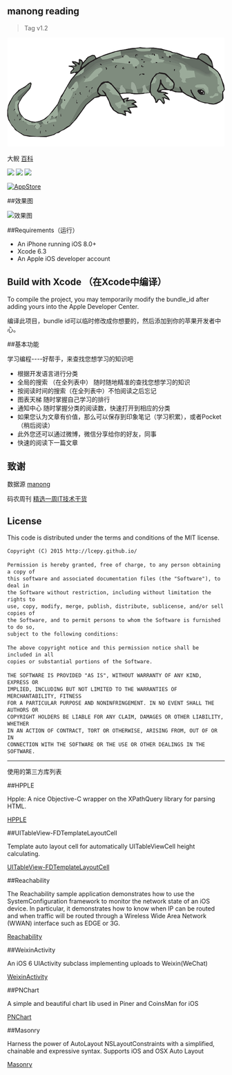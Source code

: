 ## manong reading

> Tag v1.2

![](green-46180_640.png)

大鲵 [百科](http://baike.baidu.com/link?url=AICKdlmsjeqZrwIi4VlmcuGDnayfohkDKPxa54F-0NxUEbKHiDQAUp5qH7bgB3Qp2lCoiEtk86odhH8BujSzMa)

![](https://img.shields.io/jenkins/s/https/jenkins.qa.ubuntu.com/precise-desktop-amd64_default.svg)
![](https://img.shields.io/github/license/mashape/apistatus.svg)
![](https://camo.githubusercontent.com/770175f6c01d89c84a020706126a9e6399ff76c4/68747470733a2f2f696d672e736869656c64732e696f2f636f636f61706f64732f702f4b696e676669736865722e7376673f7374796c653d666c6174)

[<img src="http://websources.qiniudn.com/iOS/963e0ee8-9013-11e4-8091-7ece67d64729.png" width="135" height="40" alt="AppStore"/>](https://itunes.apple.com/cn/app/yuan-yi-yue/id990227579?l=en&mt=8)

##效果图

![效果图](http://7qncz5.com1.z0.glb.clouddn.com/iOS/yuanyiyuan1.png)

##Requirements（运行）

- An iPhone running iOS 8.0+
- Xcode 6.3
- An Apple iOS developer account

## Build with Xcode （在Xcode中编译）

To compile the project, you may temporarily modify the bundle_id after adding yours into the Apple Developer Center. 

编译此项目，bundle id可以临时修改成你想要的，然后添加到你的苹果开发者中心。

##基本功能

学习编程----好帮手，来查找您想学习的知识吧

* 根据开发语言进行分类
* 全局的搜索 （在全列表中） 随时随地精准的查找您想学习的知识
* 按阅读时间的搜索（在全列表中）不怕阅读之后忘记
* 图表天梯  随时掌握自己学习的排行
* 通知中心  随时掌握分类的阅读数，快速打开到相应的分类
* 如果您认为文章有价值，那么可以保存到印象笔记（学习积累），或者Pocket（稍后阅读）
* 此外您还可以通过微博，微信分享给你的好友，同事
* 快速的阅读下一篇文章

## 致谢

数据源 [manong](https://github.com/nemoTyrant/manong)

码农周刊 [精选一周IT技术干货](http://weekly.manong.io/)

## License

This code is distributed under the terms and conditions of the MIT license.

```
Copyright (C) 2015 http://lcepy.github.io/

Permission is hereby granted, free of charge, to any person obtaining a copy of
this software and associated documentation files (the "Software"), to deal in
the Software without restriction, including without limitation the rights to
use, copy, modify, merge, publish, distribute, sublicense, and/or sell copies of
the Software, and to permit persons to whom the Software is furnished to do so,
subject to the following conditions:

The above copyright notice and this permission notice shall be included in all
copies or substantial portions of the Software.

THE SOFTWARE IS PROVIDED "AS IS", WITHOUT WARRANTY OF ANY KIND, EXPRESS OR
IMPLIED, INCLUDING BUT NOT LIMITED TO THE WARRANTIES OF MERCHANTABILITY, FITNESS
FOR A PARTICULAR PURPOSE AND NONINFRINGEMENT. IN NO EVENT SHALL THE AUTHORS OR
COPYRIGHT HOLDERS BE LIABLE FOR ANY CLAIM, DAMAGES OR OTHER LIABILITY, WHETHER
IN AN ACTION OF CONTRACT, TORT OR OTHERWISE, ARISING FROM, OUT OF OR IN
CONNECTION WITH THE SOFTWARE OR THE USE OR OTHER DEALINGS IN THE SOFTWARE.
```

---

使用的第三方库列表

##HPPLE

Hpple: A nice Objective-C wrapper on the XPathQuery library for parsing HTML.

[HPPLE](https://github.com/topfunky/hpple)

##UITableView-FDTemplateLayoutCell

Template auto layout cell for automatically UITableViewCell height calculating.

[UITableView-FDTemplateLayoutCell](https://github.com/forkingdog/UITableView-FDTemplateLayoutCell)

##Reachability 

The Reachability sample application demonstrates how to use the SystemConfiguration framework to monitor the network state of an iOS device. In particular, it demonstrates how to know when IP can be routed and when traffic will be routed through a Wireless Wide Area Network (WWAN) interface such as EDGE or 3G.

[Reachability ](https://developer.apple.com/library/ios/samplecode/Reachability/Introduction/Intro.html)

##WeixinActivity

An iOS 6 UIActivity subclass implementing uploads to Weixin(WeChat)

[WeixinActivity](https://github.com/iDay/WeixinActivity)

##PNChart

A simple and beautiful chart lib used in Piner and CoinsMan for iOS

[PNChart](https://github.com/kevinzhow/PNChart)

##Masonry

Harness the power of AutoLayout NSLayoutConstraints with a simplified, chainable and expressive syntax. Supports iOS and OSX Auto Layout

[Masonry](https://github.com/SnapKit/Masonry)
